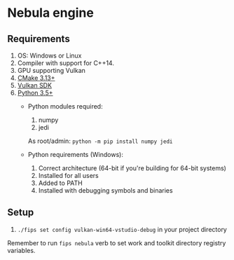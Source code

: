 # Nebula engine

## Requirements
1. OS: Windows or Linux
2. Compiler with support for C++14.
3. GPU supporting Vulkan
4. [CMake 3.13+](https://cmake.org/download/)
5. [Vulkan SDK](https://vulkan.lunarg.com/sdk/home)
6. [Python 3.5+](https://www.python.org/downloads)
    * Python modules required:
        1. numpy
        2. jedi
        
        As root/admin: `python -m pip install numpy jedi`
    * Python requirements (Windows):
        1. Correct architecture (64-bit if you're building for 64-bit systems)
        2. Installed for all users
        3. Added to PATH
        4. Installed with debugging symbols and binaries

## Setup
1. `./fips set config vulkan-win64-vstudio-debug` in your project directory

Remember to run `fips nebula` verb to set work and toolkit directory registry variables.